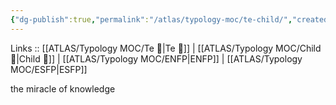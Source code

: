 ```yaml
---
{"dg-publish":true,"permalink":"/atlas/typology-moc/te-child/","created":"2023-01-05T12:06:45.823+01:00","updated":"2023-04-07T16:20:01.584+02:00"}
---
```



Links :: [[ATLAS/Typology MOC/Te 🏹\|Te 🏹]] | [[ATLAS/Typology MOC/Child 👼\|Child 👼]] | [[ATLAS/Typology MOC/ENFP\|ENFP]] | [[ATLAS/Typology MOC/ESFP\|ESFP]]


<div class="transclusion internal-embed is-loaded"><div class="markdown-embed">



the miracle of knowledge   

</div></div>

